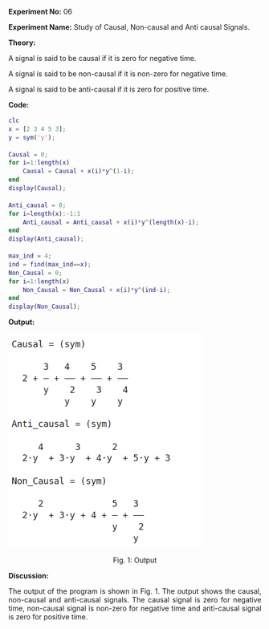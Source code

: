 <!-- <script type="text/javascript" src="http://cdn.mathjax.org/mathjax/latest/MathJax.js?config=TeX-AMS-MML_HTMLorMML"></script>
<script type="text/x-mathjax-config"> MathJax.Hub.Config({ tex2jax: {inlineMath: [['$', '$']]}, messageStyle: "none" });</script> -->

**Experiment No:** 06

**Experiment Name:** Study of Causal, Non-causal and Anti causal Signals.

**Theory:**
<div style="text-align: justify"> 


A signal is said to be causal if it is zero for negative time. 

A signal is said to be non-causal if it is non-zero for negative time. 

A signal is said to be anti-causal if it is zero for positive time.


</div>

**Code:**
```matlab
clc
x = [2 3 4 5 3];
y = sym('y');

Causal = 0;
for i=1:length(x)
    Causal = Causal + x(i)*y^(1-i);
end
display(Causal);

Anti_causal = 0;
for i=length(x):-1:1
    Anti_causal = Anti_causal + x(i)*y^(length(x)-i);
end
display(Anti_causal);

max_ind = 4;
ind = find(max_ind==x);
Non_Causal = 0;
for i=1:length(x)
    Non_Causal = Non_Causal + x(i)*y^(ind-i);
end
display(Non_Causal);
```

<!-- <div class="page"/> -->

**Output:**

![output1](figure.png)

<center> Fig. 1: Output </center>

<!-- <div class="page"/> -->

**Discussion:**
<div style="text-align: justify">

The output of the program is shown in Fig. 1. The output shows the causal, non-causal and anti-causal signals. The causal signal is zero for negative time, non-causal signal is non-zero for negative time and anti-causal signal is zero for positive time.


</div>
